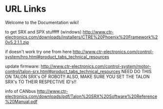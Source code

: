 # URL Links
Welcome to the Documentation wiki!



to get SRX and SPX stufffff (windows) http://www.ctr-electronics.com/downloads/installers/CTRE%20Phoenix%20Framework%20v5.2.1.1.zip

if doesn't work try one from here http://www.ctr-electronics.com/control-system/hro.html#product_tabs_technical_resources

update firmware: http://www.ctr-electronics.com/control-system/motor-control/talon-srx.html#product_tabs_technical_resources NEED DO THIS ON TALON SRX's OF ROBOT!! ALSO, MAKE SURE YOU SET THE TALON SRX's TO THEIR RESPECTIVE ID's!!

info of CANbus http://www.ctr-electronics.com/downloads/pdf/Talon%20SRX%20Software%20Reference%20Manual.pdf
